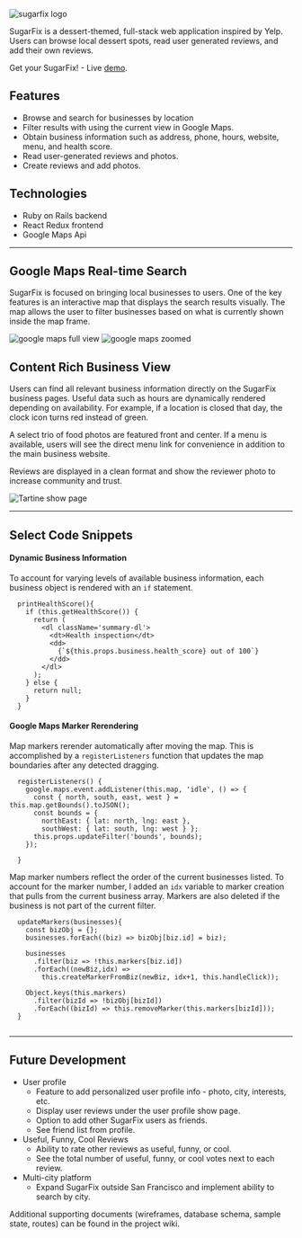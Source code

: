 ![sugarfix logo](https://res.cloudinary.com/adrienne/image/upload/b_rgb:d32323,c_scale,w_140/v1505933816/logo-white_blfc6f.png)

SugarFix is a dessert-themed, full-stack web application inspired by Yelp. Users can browse local dessert spots, read user generated reviews, and add their own reviews.

Get your SugarFix! - Live [demo](https://sugarfix-yelp-clone.herokuapp.com/#/).

## Features
* Browse and search for businesses by location
* Filter results with using the current view in Google Maps.
* Obtain business information such as address, phone, hours, website, menu, and health score.
* Read user-generated reviews and photos.
* Create reviews and add photos.

## Technologies
* Ruby on Rails backend
* React Redux frontend
* Google Maps Api
---

## Google Maps Real-time Search

SugarFix is focused on bringing local businesses to users. One of the key features is an interactive map that displays the search results visually. The map allows the user to filter businesses based on what is currently shown inside the map frame.

![google maps full view](https://res.cloudinary.com/adrienne/image/upload/c_scale,w_425/v1506716526/Google_maps_full_wdnlez.png)  ![google maps zoomed](https://res.cloudinary.com/adrienne/image/upload/c_scale,w_425/v1506716809/Google_maps_zoomed_swsn4y.png)

## Content Rich Business View

Users can find all relevant business information directly on the SugarFix business pages. Useful data such as hours are dynamically rendered depending on availability. For example, if a location is closed that day, the clock icon turns red instead of green.

A select trio of food photos are featured front and center. If a menu is available, users will see the direct menu link for convenience in addition to the main business website.

Reviews are displayed in a clean format and show the reviewer photo to increase community and trust. 

![Tartine show page](https://res.cloudinary.com/adrienne/image/upload/c_scale,w_850/v1506717256/Tartine_show_page_jieajj.png)

---
## Select Code Snippets

#### Dynamic Business Information

To account for varying levels of available business information, each business object is rendered with an `if` statement.
```
  printHealthScore(){
    if (this.getHealthScore()) {
      return (
        <dl className='summary-dl'>
          <dt>Health inspection</dt>
          <dd>
            {`${this.props.business.health_score} out of 100`}
          </dd>
        </dl>
      );
    } else {
      return null;
    }
  }
  ```

#### Google Maps Marker Rerendering

Map markers rerender automatically after moving the map. This is accomplished by a `registerListeners` function that updates the map boundaries after any detected dragging.

```
  registerListeners() {
    google.maps.event.addListener(this.map, 'idle', () => {
      const { north, south, east, west } = this.map.getBounds().toJSON();
      const bounds = {
        northEast: { lat: north, lng: east },
        southWest: { lat: south, lng: west } };
      this.props.updateFilter('bounds', bounds);
    });

  }

```

Map marker numbers reflect the order of the current businesses listed. To account for the marker number, I added an `idx` variable to marker creation that pulls from the current business array. Markers are also deleted if the business is not part of the current filter.

```
  updateMarkers(businesses){
    const bizObj = {};
    businesses.forEach((biz) => bizObj[biz.id] = biz);

    businesses
      .filter(biz => !this.markers[biz.id])
      .forEach((newBiz,idx) =>
        this.createMarkerFromBiz(newBiz, idx+1, this.handleClick));

    Object.keys(this.markers)
      .filter(bizId => !bizObj[bizId])
      .forEach((bizId) => this.removeMarker(this.markers[bizId]));
  }
  
```
---

## Future Development

* User profile
  * Feature to add personalized user profile info - photo, city, interests, etc.
  * Display user reviews under the user profile show page.
  * Option to add other SugarFix users as friends.
  * See friend list from profile.
* Useful, Funny, Cool Reviews
  * Ability to rate other reviews as useful, funny, or cool.
  * See the total number of useful, funny, or cool votes next to each review.
* Multi-city platform
  * Expand SugarFix outside San Francisco and implement ability to search by city.
  

Additional supporting documents (wireframes, database schema, sample state, routes) can be found in the project wiki.
